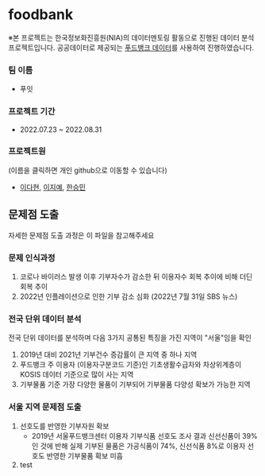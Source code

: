 # foodbank   
※본 프로젝트는 한국정보화진흥원(NIA)의 데이터멘토링 활동으로 진행된 데이터 분석 프로젝트입니다. 공공데이터로 제공되는 [푸드뱅크 데이터](https://www.foodbank1377.org/reference/openData.do)를 사용하여 진행하였습니다.

### 팀 이름
  - 푸잇
### 프로젝트 기간 
  - 2022.07.23 ~ 2022.08.31
### 프로젝트원 
(이름을 클릭하면 개인 github으로 이동할 수 있습니다)   
  - [이다현](https://github.com/katalria), [이지예](https://github.com/TaeWonKang95), [한승민](https://github.com/zzozzo/)  
  
## 문제점 도출
자세한 문제점 도출 과정은 이 파일을 참고해주세요

  ### 문제 인식과정    
  1. 코로나 바이러스 발생 이후 기부자수가 감소한 뒤 이용자수 회복 추이에 비해 더딘 회복 추이
  2. 2022년 인플레이션으로 인한 기부 감소 심화 (2022년 7월 31일 SBS 뉴스)   

  ### 전국 단위 데이터 분석   
  전국 단위 데이터를 분석하며 다음 3가지 공통된 특징을 가진 지역이 "서울"임을 확인   
  1. 2019년 대비 2021년 기부건수 증감률이 큰 지역 중 하나 지역
  2. 푸드뱅크 주 이용자 (이용자구분코드 기준)인 기초생활수급자와 차상위계층이 KOSIS 데이터 기준으로 많이 사는 지역
  3. 기부물품 기준 가장 다양한 물품이 기부되어 기부물품 다양성 확보가 가능한 지역   

  ### 서울 지역 문제점 도출   
  1. 선호도를 반영한 기부자원 확보  
      - 2019년 서울푸드뱅크센터 이용자 기부식품 선호도 조사 결과 신선신품이 39%인 것에 반해 실제 기부된 물품은 가공식품이 74%, 신선식품 8%로 이용자 선호도 반영한 기부물품 확보 미흡   
  2. test

